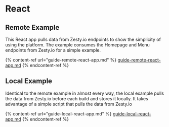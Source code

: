 # React

## Remote Example

This React app pulls data from Zesty.io endpoints to show the simplicity of using the platform. The example consumes the Homepage and Menu endpoints from Zesty.io for a simple example.

{% content-ref url="guide-remote-react-app.md" %}
[guide-remote-react-app.md](guide-remote-react-app.md)
{% endcontent-ref %}

## Local Example

Identical to the remote example in almost every way, the local example pulls the data from Zesty.io before each build and stores it locally. It takes advantage of a simple script that pulls the data from Zesty.io

{% content-ref url="guide-local-react-app.md" %}
[guide-local-react-app.md](guide-local-react-app.md)
{% endcontent-ref %}
